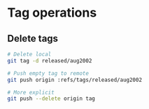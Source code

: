 # Tag operations

## Delete tags

``` bash
# Delete local
git tag -d released/aug2002

# Push empty tag to remote
git push origin :refs/tags/released/aug2002

# More explicit
git push --delete origin tag
```

